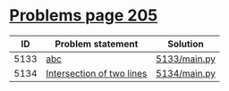 # [Problems page 205](https://www.e-olymp.com/en/problems?page=205)


| ID   | Problem statement                                                     | Solution                     |
|------|-----------------------------------------------------------------------|------------------------------|
| 5133 | [abc](https://www.e-olymp.com/en/problems/5133)                       | [5133/main.py](5133/main.py) |
| 5134 | [Intersection of two lines](https://www.e-olymp.com/en/problems/5134) | [5134/main.py](5134/main.py) |


